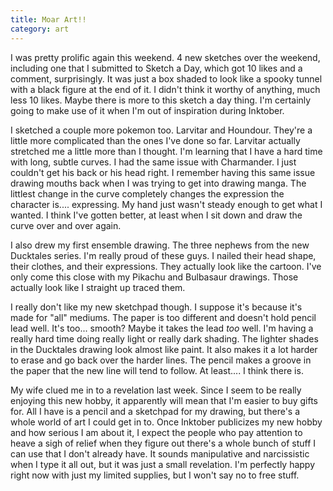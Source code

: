 ```yaml
---
title: Moar Art!!
category: art
---
```

I was pretty prolific again this weekend. 4 new sketches over the weekend, including one that I submitted to Sketch a Day, which got 10 likes and a comment, surprisingly. It was just a box shaded to look like a spooky tunnel with a black figure at the end of it. I didn't think it worthy of anything, much less 10 likes. Maybe there is more to this sketch a day thing. I'm certainly going to make use of it when I'm out of inspiration during Inktober.

I sketched a couple more pokemon too. Larvitar and Houndour. They're a little more complicated than the ones I've done so far. Larvitar actually stretched me a little more than I thought. I'm learning that I have a hard time with long, subtle curves. I had the same issue with Charmander. I just couldn't get his back or his head right. I remember having this same issue drawing mouths back when I was trying to get into drawing manga. The littlest change in the curve completely changes the expression the character is.... expressing. My hand just wasn't steady enough to get what I wanted. I think I've gotten better, at least when I sit down and draw the curve over and over again.

I also drew my first ensemble drawing. The three nephews from the new Ducktales series. I'm really proud of these guys. I nailed their head shape, their clothes, and their expressions. They actually look like the cartoon. I've only come this close with my Pikachu and Bulbasaur drawings. Those actually look like I straight up traced them.

I really don't like my new sketchpad though. I suppose it's because it's made for "all" mediums. The paper is too different and doesn't hold pencil lead well. It's too... smooth? Maybe it takes the lead *too* well. I'm having a really hard time doing really light or really dark shading. The lighter shades in the Ducktales drawing look almost like paint. It also makes it a lot harder to erase and go back over the harder lines. The pencil makes a groove in the paper that the new line will tend to follow. At least.... I think there is.

My wife clued me in to a revelation last week. Since I seem to be really enjoying this new hobby, it apparently will mean that I'm easier to buy gifts for. All I have is a pencil and a sketchpad for my drawing, but there's a whole world of art I could get in to. Once Inktober publicizes my new hobby and how serious I am about it, I expect the people who pay attention to heave a sigh of relief when they figure out there's a whole bunch of stuff I can use that I don't already have. It sounds manipulative and narcissistic when I type it all out, but it was just a small revelation. I'm perfectly happy right now with just my limited supplies, but I won't say no to free stuff.
